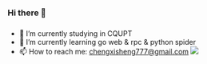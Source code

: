 ### Hi there 👋

### 
- 🔭 I’m currently studying in CQUPT
- 🌱 I’m currently learning go web & rpc & python spider 
- 📫 How to reach me: chengxisheng777@gmail.com
![](https://github-readme-stats.vercel.app/api?username=anneheartrecord)

